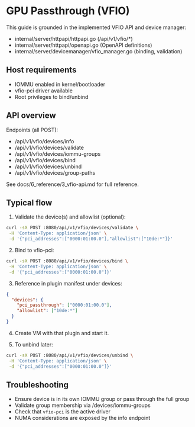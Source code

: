 # GPU Passthrough (VFIO)

This guide is grounded in the implemented VFIO API and device manager:
- internal/server/httpapi/httpapi.go (/api/v1/vfio/*)
- internal/server/httpapi/openapi.go (OpenAPI definitions)
- internal/server/devicemanager/vfio_manager.go (binding, validation)

## Host requirements

- IOMMU enabled in kernel/bootloader
- vfio-pci driver available
- Root privileges to bind/unbind

## API overview

Endpoints (all POST):
- /api/v1/vfio/devices/info
- /api/v1/vfio/devices/validate
- /api/v1/vfio/devices/iommu-groups
- /api/v1/vfio/devices/bind
- /api/v1/vfio/devices/unbind
- /api/v1/vfio/devices/group-paths

See docs/6_reference/3_vfio-api.md for full reference.

## Typical flow

1) Validate the device(s) and allowlist (optional):
```bash
curl -sX POST :8080/api/v1/vfio/devices/validate \
 -H 'Content-Type: application/json' \
 -d '{"pci_addresses":["0000:01:00.0"],"allowlist":["10de:*"]}'
```

2) Bind to vfio-pci:
```bash
curl -sX POST :8080/api/v1/vfio/devices/bind \
 -H 'Content-Type: application/json' \
 -d '{"pci_addresses":["0000:01:00.0"]}'
```

3) Reference in plugin manifest under devices:
```json
{
  "devices": {
    "pci_passthrough": ["0000:01:00.0"],
    "allowlist": ["10de:*"]
  }
}
```

4) Create VM with that plugin and start it.

5) To unbind later:
```bash
curl -sX POST :8080/api/v1/vfio/devices/unbind \
 -H 'Content-Type: application/json' \
 -d '{"pci_addresses":["0000:01:00.0"]}'
```

## Troubleshooting

- Ensure device is in its own IOMMU group or pass through the full group
- Validate group membership via /devices/iommu-groups
- Check that `vfio-pci` is the active driver
- NUMA considerations are exposed by the info endpoint
